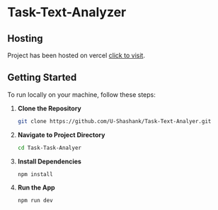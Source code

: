 # Task-Text-Analyzer

## Hosting
Project has been hosted on vercel [click to visit](https://task-text-analyer.vercel.app).

## Getting Started

To run locally on your machine, follow these steps:

1. **Clone the Repository**
   ```bash
   git clone https://github.com/U-Shashank/Task-Text-Analyer.git
   ```

2. **Navigate to Project Directory**
   ```bash
   cd Task-Task-Analyer
   ```

3. **Install Dependencies**
   ```bash
   npm install
   ```

4. **Run the App**
   ```bash
   npm run dev
   ```

